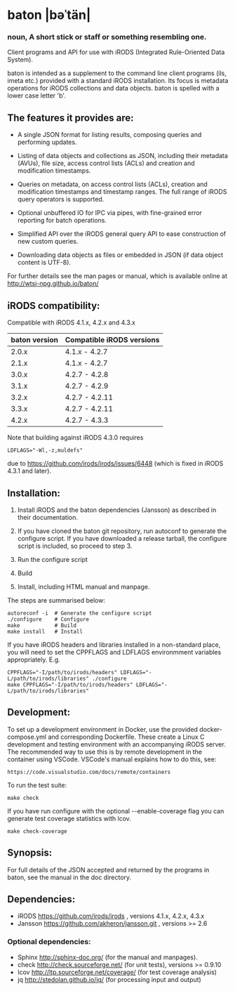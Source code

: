 
# baton |bəˈtän|

### noun, A short stick or staff or something resembling one.

Client programs and API for use with iRODS (Integrated Rule-Oriented
Data System).

baton is intended as a supplement to the command line client programs
(ils, imeta etc.) provided with a standard iRODS installation. Its
focus is metadata operations for iRODS collections and data objects.
baton is spelled with a lower case letter 'b'.

## The features it provides are:

- A single JSON format for listing results, composing queries and
  performing updates.

- Listing of data objects and collections as JSON, including their
  metadata (AVUs), file size, access control lists (ACLs) and creation
  and modification timestamps.

- Queries on metadata, on access control lists (ACLs), creation and
  modification timestamps and timestamp ranges. The full range of
  iRODS query operators is supported.

- Optional unbuffered IO for IPC via pipes, with fine-grained error
  reporting for batch operations.

- Simplified API over the iRODS general query API to ease construction
  of new custom queries.

- Downloading data objects as files or embedded in JSON (if data
  object content is UTF-8).

For further details see the man pages or manual, which is available
online at http://wtsi-npg.github.io/baton/

## iRODS compatibility:

Compatible with iRODS 4.1.x, 4.2.x and 4.3.x

  |baton version | Compatible iRODS versions|
  |--------------|--------------------------|
  | 2.0.x        | 4.1.x - 4.2.7            |
  | 2.1.x        | 4.1.x - 4.2.7            |
  | 3.0.x        | 4.2.7 - 4.2.8            |
  | 3.1.x        | 4.2.7 - 4.2.9            |
  | 3.2.x        | 4.2.7 - 4.2.11           |
  | 3.3.x        | 4.2.7 - 4.2.11           |
  | 4.2.x        | 4.2.7 - 4.3.3            |


Note that building against iRODS 4.3.0 requires 

    LDFLAGS="-Wl,-z,muldefs"

due to https://github.com/irods/irods/issues/6448 (which is fixed
in iRODS 4.3.1 and later).

## Installation:

1. Install iRODS and the baton dependencies (Jansson) as described in
   their documentation.

2. If you have cloned the baton git repository, run autoconf to
   generate the configure script. If you have downloaded a release tarball,
   the configure script is included, so proceed to step 3.

3. Run the configure script

4. Build

5. Install, including HTML manual and manpage.

The steps are summarised below:

    autoreconf -i  # Generate the configure script
    ./configure    # Configure
    make           # Build
    make install   # Install

If you have iRODS headers and libraries installed in a non-standard
place, you will need to set the CPPFLAGS and LDFLAGS environmment
variables appropriately. E.g.

    CPPFLAGS="-I/path/to/irods/headers" LDFLAGS="-L/path/to/irods/libraries" ./configure
    make CPPFLAGS="-I/path/to/irods/headers" LDFLAGS="-L/path/to/irods/libraries"

## Development:

To set up a development environment in Docker, use the provided
docker-compose.yml and corresponding Dockerfile. These create a Linux
C development and testing environment with an accompanying iRODS server.
The recommended way to use this is by remote development in the container
using VSCode. VSCode's manual explains how to do this, see:

    https://code.visualstudio.com/docs/remote/containers

To run the test suite:

    make check

If you have run configure with the optional --enable-coverage flag
you can generate test coverage statistics with lcov.

    make check-coverage


## Synopsis:

For full details of the JSON accepted and returned by the programs in
baton, see the manual in the doc directory.


## Dependencies:

- iRODS   https://github.com/irods/irods , versions 4.1.x, 4.2.x, 4.3.x
- Jansson https://github.com/akheron/jansson.git , versions >= 2.6

### Optional dependencies:

- Sphinx http://sphinx-doc.org/               (for the manual and manpages).
- check  http://check.sourceforge.net/        (for unit tests), versions >= 0.9.10
- lcov   http://ltp.sourceforge.net/coverage/ (for test coverage analysis)
- jq     http://stedolan.github.io/jq/        (for processing input and output)
